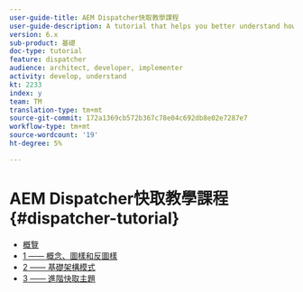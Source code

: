 ```yaml
---
user-guide-title: AEM Dispatcher快取教學課程
user-guide-description: A tutorial that helps you better understand how the Dispatcher works and how you can work with it.
version: 6.x
sub-product: 基礎
doc-type: tutorial
feature: dispatcher
audience: architect, developer, implementer
activity: develop, understand
kt: 2233
index: y
team: TM
translation-type: tm+mt
source-git-commit: 172a1369cb572b367c78e04c692db8e02e7287e7
workflow-type: tm+mt
source-wordcount: '19'
ht-degree: 5%

---
```



# AEM Dispatcher快取教學課程{#dispatcher-tutorial}

+ [概覽](overview.md)
+ [1 —— 概念、圖樣和反圖樣](chapter-1.md)
+ [2 —— 基礎架構模式](chapter-2.md)
+ [3 —— 進階快取主題](chapter-3.md)
